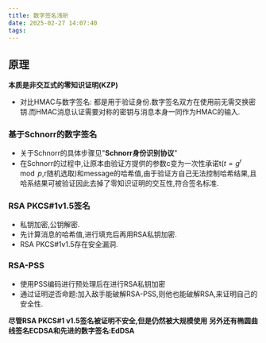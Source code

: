 ```yaml
---
title: 数字签名浅析
date: 2025-02-27 14:07:40
tags:
---
```

## 原理
**本质是非交互式的零知识证明(KZP)**
* 对比HMAC与数字签名:
  都是用于验证身份.数字签名双方在使用前无需交换密钥.而HMAC消息认证需要对称的密钥与消息本身一同作为HMAC的输入.
### 基于Schnorr的数字签名
* 关于Schnorr的具体步骤见"**Schnorr身份识别协议**"
* 在Schnorr的过程中,让原本由验证方提供的参数c变为一次性承诺t($t = g^r \mod p$,r随机选取)和message的哈希值,由于验证方自己无法控制哈希结果,且哈系结果可被验证因此去掉了零知识证明的交互性,符合签名标准.
### RSA PKCS#1v1.5签名
* 私钥加密,公钥解密.
* 先计算消息的哈希值,进行填充后再用RSA私钥加密.
* RSA PKCS#1v1.5存在安全漏洞.
### RSA-PSS
* 使用PSS编码进行预处理后在进行RSA私钥加密
* 通过证明逆否命题:加入敌手能破解RSA-PSS,则他也能破解RSA,来证明自己的安全性.

**尽管RSA PKCS#1 v1.5签名被证明不安全,但是仍然被大规模使用**
**另外还有椭圆曲线签名ECDSA和先进的数字签名:EdDSA**